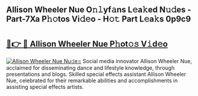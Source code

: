 ## Allison Wheeler Nue O𝚗𝚕yf𝚊ns L𝚎a𝚔ed N𝚞𝚍es - Part-7Xa P𝚑𝚘tos Vi𝚍𝚎o - H𝚘𝚝 Part L𝚎a𝚔s 0p9c9

# <h2><a href="http://kf45mj.oniu.top/?m=Allison+Wheeler+Nue">🔗👉 🔴 Allison Wheeler Nue P𝚑ot𝚘𝚜 V𝚒d𝚎o</a></h2>

[![Allison Wheeler Nue Nu𝚍e𝚜](https://i.imgur.com/0qMVB7G.gif)](http://kf45mj.oniu.top/?m=Allison+Wheeler+Nue)
Social media innovator Allison Wheeler Nue, acclaimed for disseminating dance and lifestyle knowledge, through presentations and blogs. Skilled special effects assistant Allison Wheeler Nue, celebrated for their remarkable abilities and accomplishments in assisting special effects artists.  
